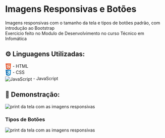 #  Imagens Responsivas e Botões

Imagens responsivas com o tamanho da tela e tipos de botões padrão, com introdução ao Bootstrap <br>
Exercicio feito no Modulo de Desenvolvimento no curso Técnico em Infomática


## ⚙ Linguagens Utilizadas:

<img align="center" alt="HTML" height="20" width="20" src="https://raw.githubusercontent.com/devicons/devicon/master/icons/html5/html5-original.svg"> - HTML <br>
<img align="center" alt="CSS" height="20" width="20" src="https://raw.githubusercontent.com/devicons/devicon/master/icons/css3/css3-original.svg"> - CSS <br>
<img align="center" alt="JavaScript" height="20" width="20" src="https://cdn.discordapp.com/attachments/879870124813856819/901961530839531580/javascript-map-javascript-javascript-icon-with-png-892806.png"> - JavaScript

## 📸 Demonstração:

<p float="left">
<img src="https://media.discordapp.net/attachments/879870124813856819/907732562296848394/unknown.png?width=728&height=429" width="700" hegth="700" alt="print da tela com as imagens responsivas"/>
<br>
  
### Tipos de Botões
<p float="left">
<img src="https://cdn.discordapp.com/attachments/879870124813856819/907732639119708190/unknown.png" width="700" hegth="700" alt="print da tela com as imagens responsivas"/>
